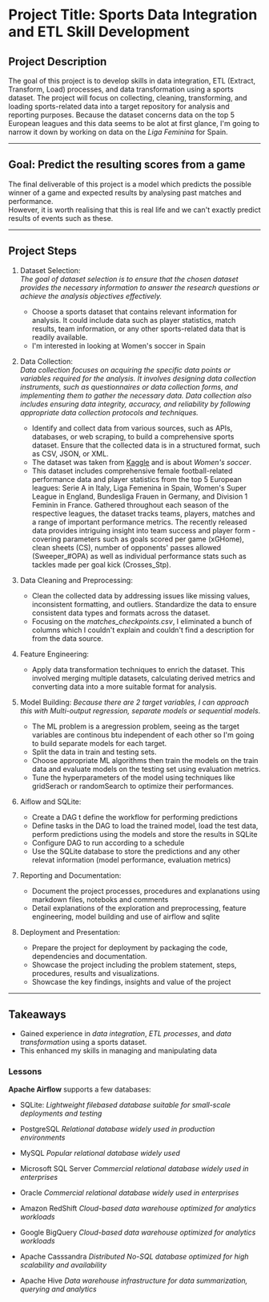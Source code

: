 # Project Title: Sports Data Integration and ETL Skill Development

## Project Description

The goal of this project is to develop skills in data integration, ETL (Extract, Transform, Load) processes, and data transformation using a sports dataset. The project will focus on collecting, cleaning, transforming, and loading sports-related data into a target repository for analysis and reporting purposes.
Because the dataset concerns data on the top 5 European leagues and this data seems to be alot at first glance, I'm going to narrow it down by working on data on the *Liga Feminina* for Spain.

---

## Goal: Predict the resulting scores from a game

The final deliverable of this project is a model which predicts the possible winner of a game and expected results by analysing past matches and performance.  
However, it is worth realising that this is real life and we can't exactly predict results of events such as these.

---

## Project Steps

1. Dataset Selection:  
*The goal of dataset selection is to ensure that the chosen dataset provides the necessary information to answer the research questions or achieve the analysis objectives effectively.*
   - Choose a sports dataset that contains relevant information for analysis. It could include data such as player statistics, match results, team information, or any other sports-related data that is readily available.
   - I'm interested in looking at Women's soccer in Spain

2. Data Collection:  
*Data collection focuses on acquiring the specific data points or variables required for the analysis. It involves designing data collection instruments, such as questionnaires or data collection forms, and implementing them to gather the necessary data. Data collection also includes ensuring data integrity, accuracy, and reliability by following appropriate data collection protocols and techniques.*
   - Identify and collect data from various sources, such as APIs, databases, or web scraping, to build a comprehensive sports dataset. Ensure that the collected data is in a structured format, such as CSV, JSON, or XML.
   - The dataset was taken from [Kaggle](https://datasetsearch.research.google.com/search?src=0&query=dataset%20about%20women%27s%20soccer%20in%20spain&docid=L2cvMTFzZGYweGdxOQ%3D%3D) and is about *Women's soccer*.
   - This dataset includes comprehensive female football-related performance data and player statistics from the top 5 European leagues: Serie A in Italy, Liga Femenina in Spain, Women's Super League in England, Bundesliga Frauen in Germany, and Division 1 Feminin in France. Gathered throughout each season of the respective leagues, the dataset tracks teams, players, matches and a range of important performance metrics. The recently released data provides intriguing insight into team success and player form - covering parameters such as goals scored per game (xGHome), clean sheets (CS), number of opponents' passes allowed (Sweeper_#OPA) as well as individual performance stats such as tackles made per goal kick (Crosses_Stp).

3. Data Cleaning and Preprocessing:
   - Clean the collected data by addressing issues like missing values, inconsistent formatting, and outliers. Standardize the data to ensure consistent data types and formats across the dataset.
   - Focusing on the *matches_checkpoints.csv*, I eliminated a bunch of columns which I couldn't explain and couldn't find a description for from the data source.

4. Feature Engineering:
   - Apply data transformation techniques to enrich the dataset. This involved merging multiple datasets, calculating derived metrics and converting data into a more suitable format for analysis.

5. Model Building:
   _Because there are 2 target variables, I can approach this with Multi-output regression, separate models or sequential models_.  
   - The ML problem is a aregression problem, seeing as the target variables are continous btu independent of each other so I'm going to build separate models for each target.
   - Split the data in train and testing sets.
   - Choose appropriate ML algorithms then train the models on the train data and evaluate models on the testing set using evaluation metrics.
   - Tune the hyperparameters of the model using techniques like gridSerach or randomSearch to optimize their performances.

6. Aiflow and SQLite:
   - Create a DAG t define the workflow for performing predictions
   - Define tasks in the DAG to load the trained model, load the test data, perform predictions using the models and store the results in SQLite
   - Configure DAG to run according to a schedule
   - Use the SQLite database to store the predictions and any other relevat information (model performance, evaluation metrics)

7. Reporting and Documentation:
   - Document the project processes, procedures and explanations using markdown files, noteboks and comments
   - Detail explanations of the exploration and preprocessing, feature engineering, model building and use of airflow and sqlite

8. Deployment and Presentation:
   - Prepare the project for deployment by packaging the code, dependencies and documentation.
   - Showcase the project including the problem statement, steps, procedures, results and visualizations.
   - Showcase the key findings, insights and value of the project

---

## Takeaways

- Gained experience in *data integration*, *ETL processes*, and *data transformation* using a sports dataset.
- This enhanced my skills in managing and manipulating data

### Lessons

__Apache Airflow__ supports a few databases:

- SQLite: *Lightweight filebased database suitable for small-scale deployments and testing*

- PostgreSQL *Relational database widely used in production environments*
- MySQL *Popular relational database widely used*
- Microsoft SQL Server *Commercial relational database widely used in enterprises*
- Oracle *Commercial relational database widely used in enterprises*
- Amazon RedShift *Cloud-based data warehouse optimized for analytics workloads*
- Google BigQuery *Cloud-based data warehouse optimized for analytics workloads*
- Apache Casssandra *Distributed No-SQL database optimized for high scalability and availability*
- Apache Hive *Data warehouse infrastructure for data summarization, querying and analytics*
